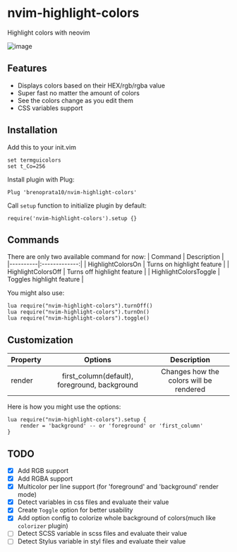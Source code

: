 # nvim-highlight-colors
Highlight colors with neovim

![image](https://user-images.githubusercontent.com/26099427/179988116-ff24d0a7-084d-403f-bca8-63dd7bb08fed.png)

## Features
- Displays colors based on their HEX/rgb/rgba value
- Super fast no matter the amount of colors
- See the colors change as you edit them
- CSS variables support

## Installation
Add this to your init.vim
```
set termguicolors
set t_Co=256
```

Install plugin with Plug:
```
Plug 'brenoprata10/nvim-highlight-colors'
```

Call `setup` function to initialize plugin by default:
```
require('nvim-highlight-colors').setup {}
```

## Commands
There are only two available command for now:
| Command   |      Description      |
|----------|:-------------:|
| HighlightColorsOn |  Turns on highlight feature |
| HighlightColorsOff |    Turns off highlight feature   |
| HighlightColorsToggle |    Toggles highlight feature   |

You might also use:
```
lua require("nvim-highlight-colors").turnOff()
lua require("nvim-highlight-colors").turnOn()
lua require("nvim-highlight-colors").toggle()
```

## Customization
| Property |      Options      | Description
|----------|:-------------:|:----------:|
| render |  first_column(default), foreground, background | Changes how the colors will be rendered |

Here is how you might use the options:
```
lua require("nvim-highlight-colors").setup {
	render = 'background' -- or 'foreground' or 'first_column'
}
```

## TODO
- [X] Add RGB support
- [X] Add RGBA support
- [X] Multicolor per line support (for 'foreground' and 'background' render mode)
- [X] Detect variables in css files and evaluate their value
- [X] Create `Toggle` option for better usability
- [X] Add option config to colorize whole background of colors(much like `colorizer` plugin)
- [ ] Detect SCSS variable in scss files and evaluate their value
- [ ] Detect Stylus variable in styl files and evaluate their value
